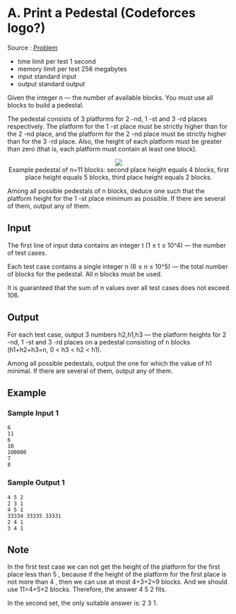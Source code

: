 # A. Print a Pedestal (Codeforces logo?)

Source : [Problem](https://codeforces.com/problemset/problem/1690/A)

- time limit per test 1 second
- memory limit per test 256 megabytes
- input standard input
- output standard output

Given the integer n
— the number of available blocks. You must use all blocks to build a pedestal.

The pedestal consists of 3
platforms for 2
-nd, 1
-st and 3
-rd places respectively. The platform for the 1
-st place must be strictly higher than for the 2
-nd place, and the platform for the 2
-nd place must be strictly higher than for the 3
-rd place. Also, the height of each platform must be greater than zero (that is, each platform must contain at least one block).

<p align="center"><img src="https://espresso.codeforces.com/24d7d231439d1d5b474e5d7f27d3fdec09725412.png"><br>
Example pedestal of n=11
blocks: second place height equals 4
blocks, first place height equals 5
blocks, third place height equals 2
blocks.</p>

Among all possible pedestals of n
blocks, deduce one such that the platform height for the 1
-st place minimum as possible. If there are several of them, output any of them.

## Input

The first line of input data contains an integer t
(1 ≤ t ≤ 10^4) — the number of test cases.

Each test case contains a single integer n
(6 ≤ n ≤ 10^5) — the total number of blocks for the pedestal. All n
blocks must be used.

It is guaranteed that the sum of n
values over all test cases does not exceed 106.

## Output

For each test case, output 3
numbers h2,h1,h3
— the platform heights for 2
-nd, 1
-st and 3
-rd places on a pedestal consisting of n
blocks (h1+h2+h3=n, 0 < h3 < h2 < h1).

Among all possible pedestals, output the one for which the value of h1
minimal. If there are several of them, output any of them.

## Example

### Sample Input 1

    6
    11
    6
    10
    100000
    7
    8

### Sample Output 1

    4 5 2
    2 3 1
    4 5 1
    33334 33335 33331
    2 4 1
    3 4 1

## Note

In the first test case we can not get the height of the platform for the first place less than 5
, because if the height of the platform for the first place is not more than 4
, then we can use at most 4+3+2=9
blocks. And we should use 11=4+5+2
blocks. Therefore, the answer 4 5 2 fits.

In the second set, the only suitable answer is: 2 3 1.

